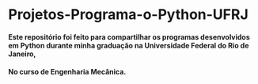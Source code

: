 # Projetos-Programa-o-Python-UFRJ

#### Este repositório foi feito para compartilhar os programas desenvolvidos em Python durante minha graduação na Universidade Federal do Rio de Janeiro,
#### No curso de Engenharia Mecânica. 

